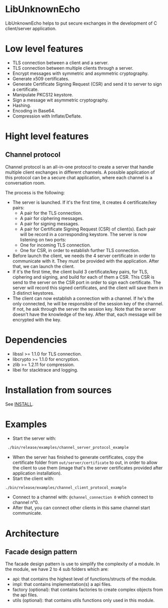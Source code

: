 # LibUnknownEcho

LibUnknownEcho helps to put secure exchanges in the development of C client/server application.

# Low level features
* TLS connection between a client and a server.
* TLS connection between multiple clients through a server.
* Encrypt messages with symmetric and asymmetric cryptography.
* Generate x509 certificates.
* Generate Certificate Signing Request (CSR) and send it to server to sign a certificate.
* Manipulate PKCS12 keystore.
* Sign a message wit asymmetric cryptography.
* Hashing.
* Encoding in Base64.
* Compression with Inflate/Deflate.

# Hight level features

## Channel protocol
Channel protocol is an all-in-one protocol to create a server that handle multiple client exchanges in different channels.
A possible application of this protocol can be a secure chat application, where each channel is a conversation room.

The process is the following:
* The server is launched. If it's the first time, it creates 4 certificate/key pairs:
    * A pair for the TLS connection.
    * A pair for ciphering messages.
    * A pair for signing messages.
    * A pair for Certificate Signing Request (CSR) of client(s).
Each pair will be record in a corresponding keystore.
The server is now listening on two ports:
    * One for incoming TLS connection.
    * One for CSR, in order to establish further TLS connection.
* Before launch the client, we needs the 4 server certificate in order to communicate with it. They must be provided with the application. After that, we can launch the client.
* If it's the first time, the client build 3 certificate/key pairs, for TLS, ciphering and signing, and build for each of them a CSR. This CSR is send to the server on the CSR port in order to sign each certificate. The server will record this signed certificates, and the client will save them in 3 distinct keystores.
* The client can now establish a connection with a channel. If he's the only connected, he will be responsible of the session key of the channel. If not, he ask through the server the session key. Note that the server doesn't have the knowledge of the key. After that, each message will be encrypted with the key.

# Dependencies
* libssl >= 1.1.0 for TLS connection.
* libcrypto >= 1.1.0 for encryption.
* zlib >= 1.2.11 for compression.
* libei for stacktrace and logging.

# Installation from sources
See [INSTALL](INSTALL.md).

# Examples

* Start the server with:
```bash
 ./bin/release/examples/channel_server_protocol_example
 ```
* When the server has finished to generate certificates, copy the certificate folder from `out/server/certificate` to out,
  in order to allow the client to use them (image that's the server certificates provided after application installation).
* Start the client with:
```bash
./bin/release/examples/channel_client_protocol_example
```
* Connect to a channel with: `@channel_connection 0`
  which connect to channel n°0.
* After that, you can connect other clients in this same channel start communicate.

# Architecture

## Facade design pattern
The facade design pattern is use to simplify the complexity of a module.
In the module, we have 2 to 4 sub folders which are:
* api: that contains the highest level of functions/structs of the module.
* impl: that contains implementation(s) a api files.
* factory (optional): that contains factories to create complex objects from the api files.
* utils (optional): that contains utils functions only used in this module.
